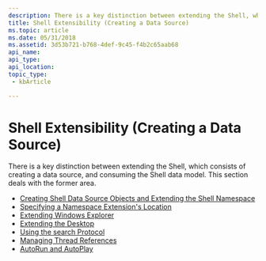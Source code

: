 ```yaml
---
description: There is a key distinction between extending the Shell, which consists of creating a data source, and consuming the Shell data model. This section deals with the former area.
title: Shell Extensibility (Creating a Data Source)
ms.topic: article
ms.date: 05/31/2018
ms.assetid: 3d53b721-b768-4def-9c45-f4b2c65aab68
api_name: 
api_type: 
api_location: 
topic_type: 
 - kbArticle

---
```


# Shell Extensibility (Creating a Data Source)

There is a key distinction between extending the Shell, which consists of creating a data source, and consuming the Shell data model. This section deals with the former area.

- [Creating Shell Data Source Objects and Extending the Shell Namespace](creating-shell-data-source-objects-and-extending-the-shell-namespace-bumper.md)
- [Specifying a Namespace Extension's Location](nse-junction.md)
- [Extending Windows Explorer](extending-explorer-bumper.md)
- [Extending the Desktop](extending-the-desktop-bumper.md)
- [Using the search Protocol](search-protocol.md)
- [Managing Thread References](managing-thread-references.md)
- [AutoRun and AutoPlay](autorun-and-autoplay-bumper.md)

 

 



